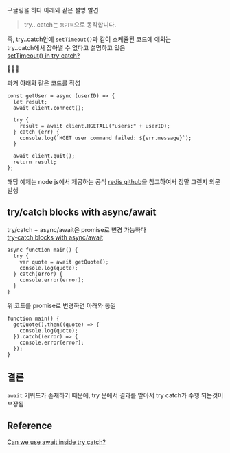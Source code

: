 구글링을 하다 아래와 같은 설명 발견

> try...catch는 `동기적`으로 동작합니다.

즉, try..catch안에 `setTimeout()`과 같이 스케쥴된 코드에 예외는  
try..catch에서 잡아낼 수 없다고 설명하고 있음  
[setTimeout() in try catch?](https://ko.javascript.info/try-catch)

🤔🤔🤔

과거 아래와 같은 코드를 작성

```
const getUser = async (userID) => {
  let result;
  await client.connect();

  try {
    result = await client.HGETALL("users:" + userID);
  } catch (err) {
    console.log(`HGET user command failed: ${err.message}`);
  }

  await client.quit();
  return result;
};
```

해당 예제는 node js에서 제공하는 공식 [redis github](https://github.com/redis/node-redis)을 참고하여서 정말 그런지 의문 발생

## try/catch blocks with async/await

try/catch + async/await은 promise로 변경 가능하다  
[try-catch blocks with async/await](https://stackoverflow.com/questions/40884153/try-catch-blocks-with-async-await)

```
async function main() {
  try {
    var quote = await getQuote();
    console.log(quote);
  } catch(error) {
    console.error(error);
  }
}
```

위 코드를 promise로 변경하면 아래와 동일

```
function main() {
  getQuote().then((quote) => {
    console.log(quote);
  }).catch((error) => {
    console.error(error);
  });
}
```

## 결론

`await` 키워드가 존재하기 때문에, try 문에서 결과를 받아서 try catch가 수행 되는것이 보장됨

## Reference

[Can we use await inside try catch?](https://stackoverflow.com/questions/40884153/try-catch-blocks-with-async-await)
